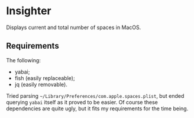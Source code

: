 #  Insighter

Displays current and total number of spaces in MacOS.

## Requirements

The following:

- yabai;
- fish (easily replaceable);
- jq (easily removable).

Tried parsing `~/Library/Preferences/com.apple.spaces.plist`, but ended querying `yabai` itself as it proved to be easier. Of course these dependencies are quite ugly, but it fits my requirements for the time being.
